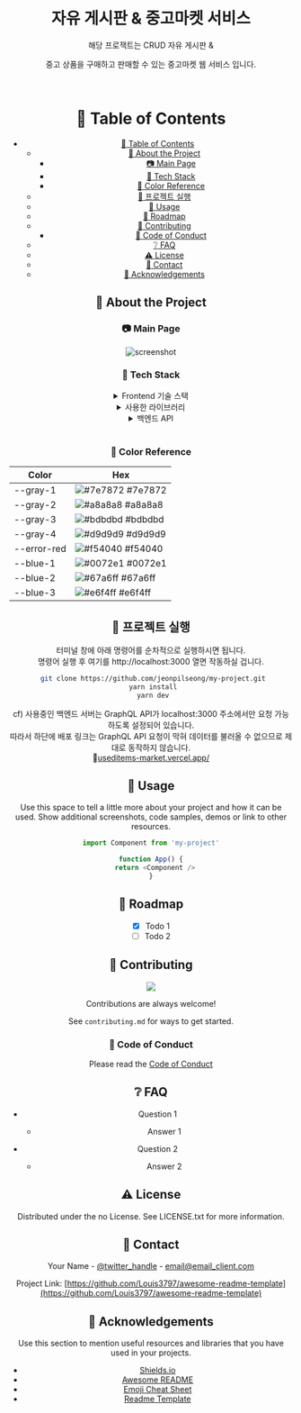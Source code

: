 <div align="center">
  <h1>자유 게시판 & 중고마켓 서비스</h1>
  
  <p>해당 프로잭트는 CRUD 자유 게시판 &</p>
	<p>중고 상품을 구매하고 판매할 수 있는 중고마켓 웹 서비스 입니다.</P>
  
<br />

<!-- Table of Contents -->

# :notebook_with_decorative_cover: Table of Contents

- [:notebook_with_decorative_cover: Table of Contents](#notebook_with_decorative_cover-table-of-contents)
  - [:star2: About the Project](#star2-about-the-project)
    - [:camera: Main Page](#camera-main-page)
    - [:space_invader: Tech Stack](#space_invader-tech-stack)
    - [:art: Color Reference](#art-color-reference)
  - [:toolbox: 프로젝트 실행](#toolbox-프로젝트-실행)
  - [:eyes: Usage](#eyes-usage)
  - [:compass: Roadmap](#compass-roadmap)
  - [:wave: Contributing](#wave-contributing)
    - [:scroll: Code of Conduct](#scroll-code-of-conduct)
  - [:grey_question: FAQ](#grey_question-faq)
  - [:warning: License](#warning-license)
  - [:handshake: Contact](#handshake-contact)
  - [:gem: Acknowledgements](#gem-acknowledgements)

<!-- About the Project -->

## :star2: About the Project

<!-- Screenshots -->

### :camera: Main Page

<div align="center"> 
  <img src="https://placehold.co/600x400?text=Your+Screenshot+here" alt="screenshot" />
</div>

<!-- TechStack -->

### :space_invader: Tech Stack

<details>
  <summary>Frontend 기술 스택</summary>
  <ul>
    <a href="https://reactjs.org/" target="_blank" rel="noopener noreferrer">React.js v17.0.2</a>
    </br><a href="https://nextjs.org/" target="_blank" rel="noopener noreferrer">Next.js v12.1.0</a>
    </br><a href="https://www.typescriptlang.org/" target="_blank" rel="noopener noreferrer">Typescript</a>
		</br><a href="https://emotion.sh/docs/introduction" target="_blank" rel="noopener noreferrer">Emotion v11.11.0</a>
    </br><a href="https://ant.design//" target="_blank" rel="noopener noreferrer">Ant Desin v5.6.0</a>
		</br><a href="https://graphql.org/" target="_blank" rel="noopener noreferrer">QraphQL v16.6.0</a>
		</br><a href="https://recoiljs.org/ko/" target="_blank" rel="noopener noreferrer">Recoil v0.7.7</a>
		</br><a href="https://vercel.com/" target="_blank" rel="noopener noreferrer">Vercel</a>
  </ul>
</details>

<details>
  <summary>사용한 라이브러리</summary>
  <ul>
    <a href="https://www.npmjs.com/package/yup/" target="_blank" rel="noopener noreferrer">yup : 유효성 검사</a>
    </br><a href="https://www.react-hook-form.com//" target="_blank" rel="noopener noreferrer">react-hook-form : 비제어 컴포넌트 제어</a>
    </br><a href="https://www.apollographql.com/docs/react/" target="_blank" rel="noopener noreferrer">apollo-client : GraphQL 세팅</a>
    </br><a href="https://www.npmjs.com/package/@graphql-codegen/core" target="_blank" rel="noopener noreferrer">GraphQL-Codegen : API Response 데이터 Type 지정</a>
    </br><a href="https://www.npmjs.com/package/react-daum-postcode/" target="_blank" rel="noopener noreferrer">react-daum-postcode : 다음 주소 검색</a>
		</br><a href="https://apis.map.kakao.com/web/guide/" target="_blank" rel="noopener noreferrer">kakao-maps-api : 카카오맵</a>
    </br><a href="https://www.npmjs.com/package/react-player" target="_blank" rel="noopener noreferrer">react-player : 비디오 플레이어</a>    
    </br><a href="https://eslint.org/" target="_blank" rel="noopener noreferrer">eslint : 협업 시 코드 규칙 정하기</a>
    </br><a href="https://prettier.io/" target="_blank" rel="noopener noreferrer">prettier : 코드 formatter</a>
		</br><a href="https://www.npmjs.com/package/react-infinite-scroller" target="_blank" rel="noopener noreferrer">react-infinite-scroller : 무한스크롤</a>
		</br><a href="https://www.npmjs.com/package/apollo-upload-client" target="_blank" rel="noopener noreferrer">apollo-upload-client : 이미지 업로드 url 불러오기</a>
		</br><a href="https://www.npmjs.com/package/react-quill" target="_blank" rel="noopener noreferrer">react-quill : 웹 에디터</a>
		</br><a href="https://developers.portone.io/docs/ko/readme" target="_blank" rel="noopener noreferrer">PortOne : 결제 연동 대행사</a>
  </ul>
</details>

<details>
	<summary>백엔드 API</summary>
	<ul>
		<a href="https://backendonline.codebootcamp.co.kr/graphql" target="_blank" rel="noopener noreferrer">PlayGround : GraphQL API</a>
	</ul>
</details>
</br>

<!-- Color Reference -->

### :art: Color Reference

| Color       | Hex                                                              |
| ----------- | ---------------------------------------------------------------- |
| --gray-1    | ![#7e7872](https://via.placeholder.com/10/e6f4ff?text=+) #7e7872 |
| --gray-2    | ![#a8a8a8](https://via.placeholder.com/10/a8a8a8?text=+) #a8a8a8 |
| --gray-3    | ![#bdbdbd](https://via.placeholder.com/10/bdbdbd?text=+) #bdbdbd |
| --gray-4    | ![#d9d9d9](https://via.placeholder.com/10/d9d9d9?text=+) #d9d9d9 |
| --error-red | ![#f54040](https://via.placeholder.com/10/f54040?text=+) #f54040 |
| --blue-1    | ![#0072e1](https://via.placeholder.com/10/0072e1?text=+) #0072e1 |
| --blue-2    | ![#67a6ff](https://via.placeholder.com/10/67a6ff?text=+) #67a6ff |
| --blue-3    | ![#e6f4ff](https://via.placeholder.com/10/e6f4ff?text=+) #e6f4ff |

<!-- Getting Started -->

## :toolbox: 프로젝트 실행

터미널 창에 아래 명령어를 순차적으로 실행하시면 됩니다.
</br>명령어 실행 후 여기를 http://localhost:3000 열면 작동하실 겁니다.

```bash
 git clone https://github.com/jeonpilseong/my-project.git
 yarn install
 yarn dev
```

cf) 사용중인 백엔드 서버는 GraphQL API가 localhost:3000 주소에서만 요청 가능하도록 설정되어 있습니다.
</br>따라서 하단에 배포 링크는 GraphQL API 요청이 막혀 데이터를 불러올 수 없으므로 제대로 동작하지 않습니다.
</br>:link:<a href="https://useditems-market.vercel.app/">useditems-market.vercel.app/</a>

<!-- Usage -->

## :eyes: Usage

Use this space to tell a little more about your project and how it can be used. Show additional screenshots, code samples, demos or link to other resources.

```javascript
import Component from 'my-project'

function App() {
  return <Component />
}
```

<!-- Roadmap -->

## :compass: Roadmap

- [x] Todo 1
- [ ] Todo 2

<!-- Contributing -->

## :wave: Contributing

<a href="https://github.com/Louis3797/awesome-readme-template/graphs/contributors">
  <img src="https://contrib.rocks/image?repo=Louis3797/awesome-readme-template" />
</a>

Contributions are always welcome!

See `contributing.md` for ways to get started.

<!-- Code of Conduct -->

### :scroll: Code of Conduct

Please read the [Code of Conduct](https://github.com/Louis3797/awesome-readme-template/blob/master/CODE_OF_CONDUCT.md)

<!-- FAQ -->

## :grey_question: FAQ

- Question 1

  - Answer 1

- Question 2

  - Answer 2

<!-- License -->

## :warning: License

Distributed under the no License. See LICENSE.txt for more information.

<!-- Contact -->

## :handshake: Contact

Your Name - [@twitter_handle](https://twitter.com/twitter_handle) - email@email_client.com

Project Link: [https://github.com/Louis3797/awesome-readme-template](https://github.com/Louis3797/awesome-readme-template)

<!-- Acknowledgments -->

## :gem: Acknowledgements

Use this section to mention useful resources and libraries that you have used in your projects.

- [Shields.io](https://shields.io/)
- [Awesome README](https://github.com/matiassingers/awesome-readme)
- [Emoji Cheat Sheet](https://github.com/ikatyang/emoji-cheat-sheet/blob/master/README.md#travel--places)
- [Readme Template](https://github.com/othneildrew/Best-README-Template)
